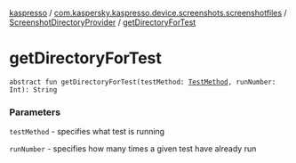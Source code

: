 [kaspresso](../../index.md) / [com.kaspersky.kaspresso.device.screenshots.screenshotfiles](../index.md) / [ScreenshotDirectoryProvider](index.md) / [getDirectoryForTest](./get-directory-for-test.md)

# getDirectoryForTest

`abstract fun getDirectoryForTest(testMethod: `[`TestMethod`](../-test-method/index.md)`, runNumber: Int): String`

### Parameters

`testMethod` - specifies what test is running

`runNumber` - specifies how many times a given test have already run